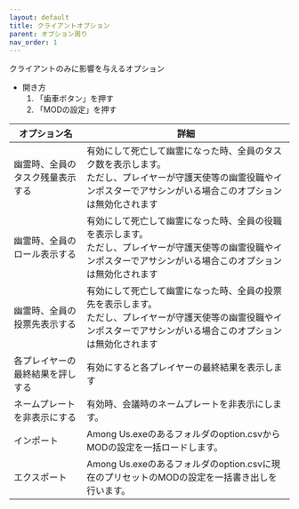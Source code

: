 ```yaml
---
layout: default
title: クライアントオプション
parent: オプション周り
nav_order: 1
---
```


クライアントのみに影響を与えるオプション<br>

- 開き方
  1. 「歯車ボタン」を押す
  2. 「MODの設定」を押す

|  オプション名 |  詳細  |
| ---- | ---- |
| 幽霊時、全員のタスク残量表示する | 有効にして死亡して幽霊になった時、全員のタスク数を表示します。<br> ただし、プレイヤーが守護天使等の幽霊役職やインポスターでアサシンがいる場合このオプションは無効化されます |
| 幽霊時、全員のロール表示する | 有効にして死亡して幽霊になった時、全員の役職を表示します。<br> ただし、プレイヤーが守護天使等の幽霊役職やインポスターでアサシンがいる場合このオプションは無効化されます |
| 幽霊時、全員の投票先表示する | 有効にして死亡して幽霊になった時、全員の投票先を表示します。<br> ただし、プレイヤーが守護天使等の幽霊役職やインポスターでアサシンがいる場合このオプションは無効化されます |
| 各プレイヤーの最終結果を評しする | 有効にすると各プレイヤーの最終結果を表示します |
| ネームプレートを非表示にする | 有効時、会議時のネームプレートを非表示にします。 |
| インポート | Among Us.exeのあるフォルダのoption.csvからMODの設定を一括ロードします。 |
| エクスポート | Among Us.exeのあるフォルダのoption.csvに現在のプリセットのMODの設定を一括書き出しを行います。 |